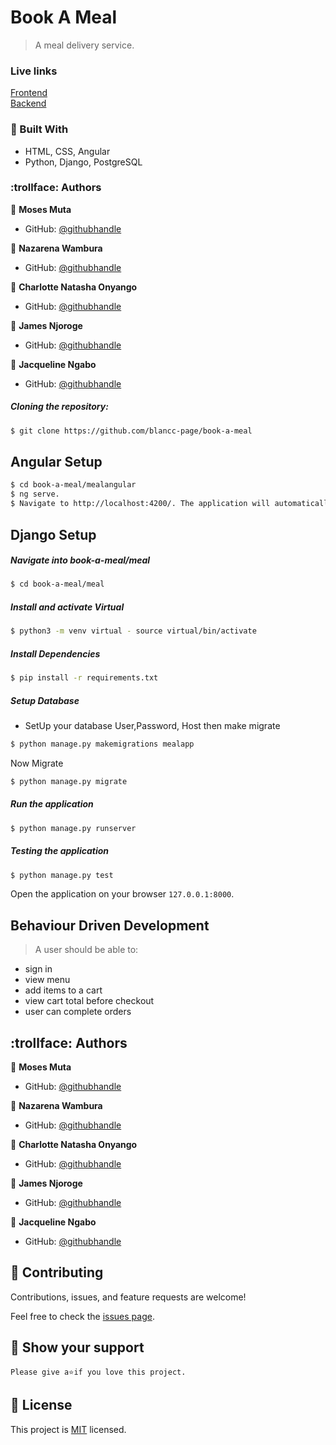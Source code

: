 # Book A Meal
> A meal delivery service.

### Live links
[Frontend](https://book-a-meal.vercel.app/) <br>
[Backend](https:book-a-meal-xd.herokuapp.com)

### :hammer: Built With
- HTML, CSS, Angular
- Python, Django, PostgreSQL

### :trollface: Authors

👤 **Moses Muta**

- GitHub: [@githubhandle](https://github.com/blancc-page)

👤 **Nazarena Wambura**

- GitHub: [@githubhandle](https://github.com/nazarena254)

👤 **Charlotte Natasha Onyango**

- GitHub: [@githubhandle](https://github.com/Charlotte-Natasha)

👤 **James Njoroge**

- GitHub: [@githubhandle](https://github.com/devjamesnjoroge)

👤 **Jacqueline Ngabo**

- GitHub: [@githubhandle](https://github.com/jay-ngabo)

##### Cloning the repository:  
 ```bash 
$ git clone https://github.com/blancc-page/book-a-meal
```

## Angular Setup
```bash
$ cd book-a-meal/mealangular
$ ng serve. 
$ Navigate to http://localhost:4200/. The application will automatically reload if you change any of the source files.
```

## Django Setup

##### Navigate into book-a-meal/meal  
 ```bash 
$ cd book-a-meal/meal  
```
##### Install and activate Virtual  
 ```bash 
$ python3 -m venv virtual - source virtual/bin/activate  
```  
##### Install Dependencies  
 ```bash 
$ pip install -r requirements.txt 
```  
 ##### Setup Database  
 - SetUp your database User,Password, Host then make migrate  
 ```bash 
$ python manage.py makemigrations mealapp
 ``` 
 Now Migrate  
 ```bash 
$ python manage.py migrate 
```
##### Run the application  
 ```bash 
$ python manage.py runserver 
``` 
##### Testing the application  
 ```bash 
$ python manage.py test 
```
Open the application on your browser `127.0.0.1:8000`.  

## Behaviour Driven Development

> A user should be able to:

- sign in
- view menu
- add items to a cart
- view cart total before checkout
- user can complete orders

## :trollface: Authors

👤 **Moses Muta**

- GitHub: [@githubhandle](https://github.com/blancc-page)

👤 **Nazarena Wambura**

- GitHub: [@githubhandle](https://github.com/nazarena254)

👤 **Charlotte Natasha Onyango**

- GitHub: [@githubhandle](https://github.com/Charlotte-Natasha)

👤 **James Njoroge**

- GitHub: [@githubhandle](https://github.com/devjamesnjoroge)

👤 **Jacqueline Ngabo**

- GitHub: [@githubhandle](https://github.com/jay-ngabo)



## 🤝 Contributing

Contributions, issues, and feature requests are welcome!

Feel free to check the [issues page](../../issues/).

## :muscle: Show your support

    Please give a⭐️if you love this project.
    

## 📝 License

This project is [MIT](./LICENSE.md) licensed.
